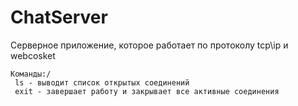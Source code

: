 # ChatServer

Серверное приложение, которое работает по протоколу tcp\ip и webcosket
```
Команды:/
 ls - выводит список открытых соединений
 exit - завершает работу и закрывает все активные соединения
```